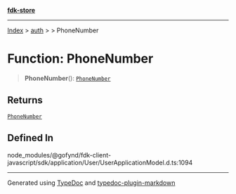 [**fdk-store**](../../../README.md)
***

[Index](../../../API.md) > [auth](../../README.md) > [<internal>](../README.md) > PhoneNumber

# Function: PhoneNumber

> **PhoneNumber**(): [`PhoneNumber`](../type-aliases/type-alias.PhoneNumber.md)

## Returns

[`PhoneNumber`](../type-aliases/type-alias.PhoneNumber.md)

## Defined In

node\_modules/@gofynd/fdk-client-javascript/sdk/application/User/UserApplicationModel.d.ts:1094

***
Generated using [TypeDoc](https://typedoc.org/) and [typedoc-plugin-markdown](https://www.npmjs.com/package/typedoc-plugin-markdown)
